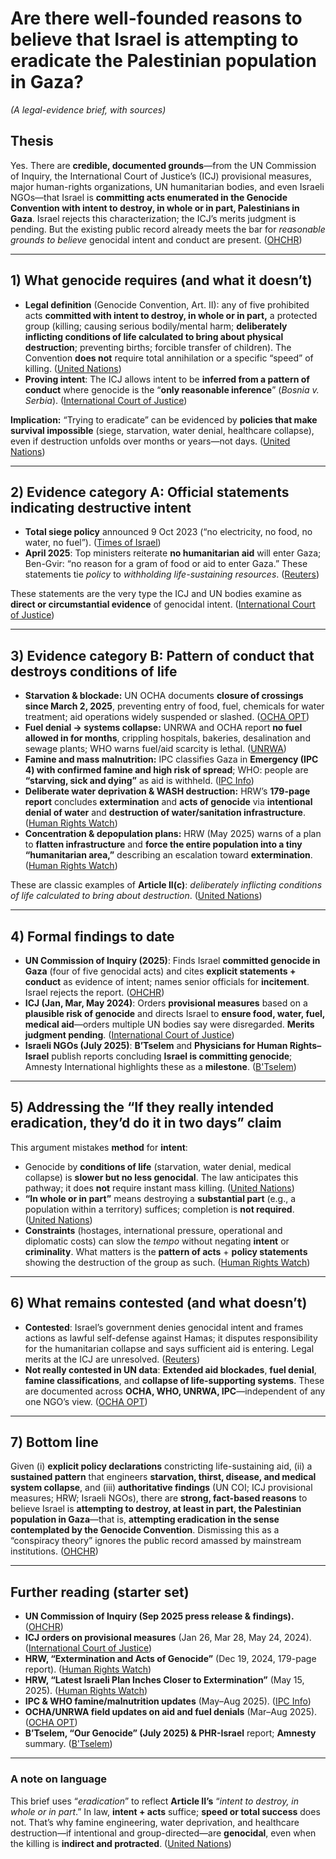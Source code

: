 # Are there well-founded reasons to believe that Israel is attempting to eradicate the Palestinian population in Gaza?

*(A legal-evidence brief, with sources)*

## Thesis

Yes. There are **credible, documented grounds**—from the UN Commission of Inquiry, the International Court of Justice’s (ICJ) provisional measures, major human-rights organizations, UN humanitarian bodies, and even Israeli NGOs—that Israel is **committing acts enumerated in the Genocide Convention with intent to destroy, in whole or in part, Palestinians in Gaza**. Israel rejects this characterization; the ICJ’s merits judgment is pending. But the existing public record already meets the bar for *reasonable grounds to believe* genocidal intent and conduct are present. ([OHCHR][1])

---

## 1) What genocide requires (and what it **doesn’t**)

* **Legal definition** (Genocide Convention, Art. II): any of five prohibited acts **committed with intent to destroy, in whole or in part,** a protected group (killing; causing serious bodily/mental harm; **deliberately inflicting conditions of life calculated to bring about physical destruction**; preventing births; forcible transfer of children). The Convention **does not** require total annihilation or a specific “speed” of killing. ([United Nations][2])
* **Proving intent**: The ICJ allows intent to be **inferred from a pattern of conduct** where genocide is the “**only reasonable inference**” (*Bosnia v. Serbia*). ([International Court of Justice][3])

**Implication:** “Trying to eradicate” can be evidenced by **policies that make survival impossible** (siege, starvation, water denial, healthcare collapse), even if destruction unfolds over months or years—not days. ([United Nations][2])

---

## 2) Evidence category A: **Official statements indicating destructive intent**

* **Total siege policy** announced 9 Oct 2023 (“no electricity, no food, no water, no fuel”). ([Times of Israel][4])
* **April 2025**: Top ministers reiterate **no humanitarian aid** will enter Gaza; Ben-Gvir: “no reason for a gram of food or aid to enter Gaza.” These statements tie *policy* to *withholding life-sustaining resources*. ([Reuters][5])

These statements are the very type the ICJ and UN bodies examine as **direct or circumstantial evidence** of genocidal intent. ([International Court of Justice][6])

---

## 3) Evidence category B: **Pattern of conduct that destroys conditions of life**

* **Starvation & blockade:** UN OCHA documents **closure of crossings since March 2, 2025**, preventing entry of food, fuel, chemicals for water treatment; aid operations widely suspended or slashed. ([OCHA OPT][7])
* **Fuel denial → systems collapse:** UNRWA and OCHA report **no fuel allowed in for months**, crippling hospitals, bakeries, desalination and sewage plants; WHO warns fuel/aid scarcity is lethal. ([UNRWA][8])
* **Famine and mass malnutrition:** IPC classifies Gaza in **Emergency (IPC 4) with confirmed famine and high risk of spread**; WHO: people are **“starving, sick and dying”** as aid is withheld. ([IPC Info][9])
* **Deliberate water deprivation & WASH destruction:** HRW’s **179-page report** concludes **extermination** and **acts of genocide** via **intentional denial of water** and **destruction of water/sanitation infrastructure**. ([Human Rights Watch][10])
* **Concentration & depopulation plans:** HRW (May 2025) warns of a plan to **flatten infrastructure** and **force the entire population into a tiny “humanitarian area,”** describing an escalation toward **extermination**. ([Human Rights Watch][11])

These are classic examples of **Article II(c)**: *deliberately inflicting conditions of life calculated to bring about destruction*. ([United Nations][2])

---

## 4) Formal findings to date

* **UN Commission of Inquiry (2025)**: Finds Israel **committed genocide in Gaza** (four of five genocidal acts) and cites **explicit statements + conduct** as evidence of intent; names senior officials for **incitement**. Israel rejects the report. ([OHCHR][1])
* **ICJ (Jan, Mar, May 2024)**: Orders **provisional measures** based on a **plausible risk of genocide** and directs Israel to **ensure food, water, fuel, medical aid**—orders multiple UN bodies say were disregarded. **Merits judgment pending**. ([International Court of Justice][12])
* **Israeli NGOs (July 2025)**: **B’Tselem** and **Physicians for Human Rights–Israel** publish reports concluding **Israel is committing genocide**; Amnesty International highlights these as a **milestone**. ([B'Tselem][13])

---

## 5) Addressing the “If they really intended eradication, they’d do it in two days” claim

This argument mistakes **method** for **intent**:

* Genocide by **conditions of life** (starvation, water denial, medical collapse) is **slower but no less genocidal**. The law anticipates this pathway; it does **not** require instant mass killing. ([United Nations][2])
* **“In whole or in part”** means destroying a **substantial part** (e.g., a population within a territory) suffices; completion is **not required**. ([United Nations][2])
* **Constraints** (hostages, international pressure, operational and diplomatic costs) can slow the *tempo* without negating **intent** or **criminality**. What matters is the **pattern of acts** + **policy statements** showing the destruction of the group as such. ([Human Rights Watch][11])

---

## 6) What remains contested (and what doesn’t)

* **Contested**: Israel’s government denies genocidal intent and frames actions as lawful self-defense against Hamas; it disputes responsibility for the humanitarian collapse and says sufficient aid is entering. Legal merits at the ICJ are unresolved. ([Reuters][14])
* **Not really contested in UN data**: **Extended aid blockades**, **fuel denial**, **famine classifications**, and **collapse of life-supporting systems**. These are documented across **OCHA, WHO, UNRWA, IPC**—independent of any one NGO’s view. ([OCHA OPT][7])

---

## 7) Bottom line

Given (i) **explicit policy declarations** constricting life-sustaining aid, (ii) a **sustained pattern** that engineers **starvation, thirst, disease, and medical system collapse**, and (iii) **authoritative findings** (UN COI; ICJ provisional measures; HRW; Israeli NGOs), there are **strong, fact-based reasons** to believe Israel is **attempting to destroy, at least in part, the Palestinian population in Gaza**—that is, **attempting eradication in the sense contemplated by the Genocide Convention**. Dismissing this as a “conspiracy theory” ignores the public record amassed by mainstream institutions. ([OHCHR][1])

---

## Further reading (starter set)

* **UN Commission of Inquiry (Sep 2025 press release & findings).** ([OHCHR][1])
* **ICJ orders on provisional measures** (Jan 26, Mar 28, May 24, 2024). ([International Court of Justice][6])
* **HRW, “Extermination and Acts of Genocide”** (Dec 19, 2024, 179-page report). ([Human Rights Watch][10])
* **HRW, “Latest Israeli Plan Inches Closer to Extermination”** (May 15, 2025). ([Human Rights Watch][11])
* **IPC & WHO famine/malnutrition updates** (May–Aug 2025). ([IPC Info][9])
* **OCHA/UNRWA field updates on aid and fuel denials** (Mar–Aug 2025). ([OCHA OPT][7])
* **B’Tselem, “Our Genocide” (July 2025) & PHR-Israel** report; **Amnesty** summary. ([B'Tselem][13])

---

### A note on language

This brief uses “*eradication*” to reflect **Article II’s** “*intent to destroy, in whole or in part*.” In law, **intent + acts** suffice; **speed or total success** does not. That’s why famine engineering, water deprivation, and healthcare destruction—if intentional and group-directed—are **genocidal**, even when the killing is **indirect and protracted**. ([United Nations][2])

[1]: https://www.ohchr.org/en/press-releases/2025/09/israel-has-committed-genocide-gaza-strip-un-commission-finds?utm_source=chatgpt.com "Israel has committed genocide in the Gaza Strip, UN ..."
[2]: https://www.un.org/en/genocideprevention/documents/atrocity-crimes/Doc.1_Convention%20on%20the%20Prevention%20and%20Punishment%20of%20the%20Crime%20of%20Genocide.pdf?utm_source=chatgpt.com "Convention on the Prevention and Punishment of ..."
[3]: https://www.icj-cij.org/case/118?utm_source=chatgpt.com "Application of the Convention on the Prevention and ..."
[4]: https://www.timesofisrael.com/liveblog_entry/defense-minister-announces-complete-siege-of-gaza-no-power-food-or-fuel/?utm_source=chatgpt.com "Defense minister announces 'complete siege' of Gaza"
[5]: https://www.reuters.com/world/middle-east/israeli-defense-minister-says-no-humanitarian-aid-enter-gaza-tool-pressure-hamas-2025-04-16/?utm_source=chatgpt.com "Israeli defense minister says no humanitarian aid to enter ..."
[6]: https://www.icj-cij.org/node/203447?utm_source=chatgpt.com "Order of 26 January 2024 | INTERNATIONAL COURT OF ..."
[7]: https://www.ochaopt.org/content/gaza-humanitarian-response-update-2-15-march-2025?utm_source=chatgpt.com "Gaza Humanitarian Response Update | 2 - 15 March 2025"
[8]: https://www.unrwa.org/resources/reports/unrwa-situation-report-178-situation-gaza-strip-and-west-bank-including-east-jerusalem?utm_source=chatgpt.com "UNRWA Situation Report #178 on the Humanitarian Crisis ..."
[9]: https://www.ipcinfo.org/ipcinfo-website/countries-in-focus-archive/issue-124/en/?utm_source=chatgpt.com "The Gaza Strip is still confronted with a critical risk of ..."
[10]: https://www.hrw.org/report/2024/12/19/extermination-and-acts-genocide/israel-deliberately-depriving-palestinians-gaza?utm_source=chatgpt.com "Extermination and Acts of Genocide: Israel Deliberately ..."
[11]: https://www.hrw.org/news/2025/05/15/gaza-latest-israeli-plan-inches-closer-extermination?utm_source=chatgpt.com "Gaza: Latest Israeli Plan Inches Closer to Extermination"
[12]: https://www.icj-cij.org/node/203454?utm_source=chatgpt.com "Summary of the Order of 26 January 2024"
[13]: https://www.btselem.org/sites/default/files/publications/202507_our_genocide_eng.pdf?utm_source=chatgpt.com "July 2025"
[14]: https://www.reuters.com/world/middle-east/un-inquiry-finds-top-israeli-officials-incited-genocide-gaza-2025-09-16/?utm_source=chatgpt.com "UN inquiry finds top Israeli officials incited genocide in Gaza"
